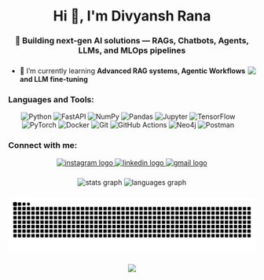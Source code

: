 <h1 align="center">Hi 👋, I'm Divyansh Rana</h1>
<h3 align="center">🚀 Building next-gen AI solutions — RAGs, Chatbots, Agents, LLMs, and MLOps pipelines</h3>

###

<img align="right" height="150" src="https://media3.giphy.com/media/v1.Y2lkPTc5MGI3NjExdnk1ZHZwMXg4OHpoaDB5YnlxaTA1aGdvaXdnNG95ZzdtNDllZGlhZiZlcD12MV9pbnRlcm5hbF9naWZfYnlfaWQmY3Q9Zw/zKRlxWqdP4NTok3Ppl/giphy.gif"  />

###

- 🌱 I’m currently learning **Advanced RAG systems, Agentic Workflows and LLM fine-tuning**

<h3 align="left">Languages and Tools:</h3>
<p align="center">
  <img src="https://cdn.simpleicons.org/python/3776AB" height="50" width="60" alt="Python" />
  <img src="https://cdn.simpleicons.org/fastapi/009688" height="50" width="60" alt="FastAPI" />
  <img src="https://cdn.simpleicons.org/numpy/013243" height="50" width="60" alt="NumPy" />
  <img src="https://cdn.simpleicons.org/pandas/150458" height="50" width="60" alt="Pandas" />
  <img src="https://cdn.simpleicons.org/jupyter/F37626" height="50" width="60" alt="Jupyter" />
  <img src="https://cdn.simpleicons.org/tensorflow/FF6F00" height="50" width="60" alt="TensorFlow" />
  <img src="https://cdn.simpleicons.org/pytorch/EE4C2C" height="50" width="60" alt="PyTorch" />
  <img src="https://cdn.simpleicons.org/docker/2496ED" height="50" width="60" alt="Docker" />
  <img src="https://cdn.simpleicons.org/git/F05032" height="50" width="60" alt="Git" />
  <img src="https://cdn.simpleicons.org/githubactions/2088FF" height="50" width="60" alt="GitHub Actions" />
  <img src="https://cdn.simpleicons.org/neo4j/4581C3" height="50" width="60" alt="Neo4j" />
  <img src="https://cdn.simpleicons.org/postman/FF6C37" height="50" width="60" alt="Postman" />
</p>

###
<h3 align="left">Connect with me:</h3>
<div align="center">
  <a href="https://www.instagram.com/__divyanshrana/?hl=en" target="_blank">    
    <img src="https://img.shields.io/static/v1?message=Instagram&logo=instagram&label=&color=E4405F&logoColor=white&labelColor=&style=for-the-badge" height="35" alt="instagram logo"  />
  </a>
  <a href="https://www.linkedin.com/in/divyanshrana991/" target="_blank">       
    <img src="https://img.shields.io/static/v1?message=LinkedIn&logo=linkedin&label=&color=0077B5&logoColor=white&labelColor=&style=for-the-badge" height="35" alt="linkedin logo"  />
  </a>
  <a href="diyanshr141@gmail.com" target="_blank">
    <img src="https://img.shields.io/static/v1?message=Gmail&logo=gmail&label=&color=D14836&logoColor=white&labelColor=&style=for-the-badge" height="35" alt="gmail logo"  />
  </a>
</div>

###

<div align="center">
  <img src="https://github-readme-stats.vercel.app/api?username=Divyanshrana01&hide_title=false&hide_rank=false&show_icons=true&include_all_commits=true&count_private=true&disable_animations=false&theme=dracula&locale=en&hide_border=false&order=1" height="150" alt="stats graph"  />
  <img src="https://github-readme-stats.vercel.app/api/top-langs?username=Divyanshrana01&locale=en&hide_title=false&layout=compact&card_width=320&langs_count=5&theme=dracula&hide_border=false&order=2" height="150" alt="languages graph"  /> 
</div>

###

<img src="https://raw.githubusercontent.com/Divyanshrana01/Divyanshrana01/output/snake.svg" alt="Snake animation" />

###

<div align="center">
  <img src="https://visitor-badge.laobi.icu/badge?page_id=Divyanshrana01.Divyanshrana01&"  />
</div>

###
